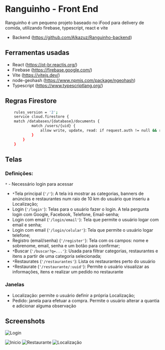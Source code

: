 
# Ranguinho - Front End

Ranguinho é um pequeno projeto baseado no iFood para delivery de comida, utilizando firebase, typescript, react e vite
- Backend (https://github.com/Alkazuz/Ranguinho-backend)

## Ferramentas usadas

- React (https://pt-br.reactjs.org/)
- Firebase (https://firebase.google.com/)
- Vite (https://vitejs.dev/)
- node-geohash (https://www.npmjs.com/package/ngeohash)
- Typescript (https://www.typescriptlang.org/)

## Regras Firestore

```bash
    rules_version = '2';
    service cloud.firestore {
    match /databases/{database}/documents {
            match /users/{uid} {
                allow write, update, read: if request.auth != null && request.auth.uid == uid;
            }
        }
    }
```

## Telas
### Definições:
`*` - Necessário login para acessar 

- `*`Tela principal (`'/'`): A tela irá mostrar as categorias, banners de anúncios e restaurantes num raio de 10 km do usuário que inseriu a Localização;
- Login (`'/login'`): Telas para o usuário fazer o login. A tela pergunta login com Google, Facebook, Telefone, Email-senha;
- Login com email (`'/login/email'`): Tela que permite o usuário logar com email e senha;
- Login com email (`'/login/celular'`): Tela que permite o usuário logar telefone;
- Registro (email/senha) (`'/register'`): Tela com os campos: nome e sobrenome, email, senha e um botão para confirmar;
- `*`Buscar (`'/buscar?q=...'`): Usada para filtrar categorias, restaurantes e itens a partir de uma categoria selecionada;
- `*`Restaurates (`'/restaurantes'`): Lista os restaurantes perto do usuário
- `*`Restaurate (`'/restaurante/:uuid'`): Permite o usuário visualizar as informações, itens e realizar um pedido no restaurante

### Janelas
- Localização: permite o usuário definir a própria Localização;
- Pedido: janela para efetuar a compra. Permite o usuário alterar a quantia e adicionar alguma observação

## Screenshots

![Login](https://i.imgur.com/Ok8J2rH.png)

![Inicio](https://i.imgur.com/Zqvd5mo.png)
![Restaurante](https://i.imgur.com/7SJJceW.png)
![Localização](https://i.imgur.com/7iqMNOr.png)
